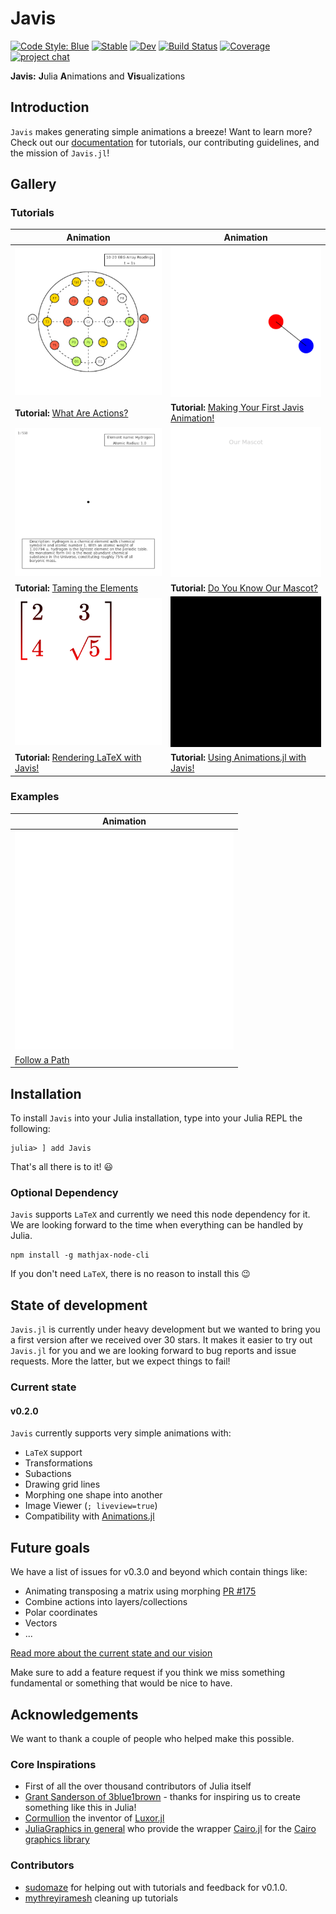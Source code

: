 # Javis

[![Code Style: Blue](https://img.shields.io/badge/code%20style-blue-4495d1.svg)](https://github.com/invenia/BlueStyle)
[![Stable](https://img.shields.io/badge/docs-stable-blue.svg)](https://Wikunia.github.io/Javis.jl/stable)
[![Dev](https://img.shields.io/badge/docs-dev-blue.svg)](https://Wikunia.github.io/Javis.jl/dev)
[![Build Status](https://github.com/Wikunia/Javis.jl/workflows/CI/badge.svg)](https://github.com/Wikunia/Javis.jl/actions)
[![Coverage](https://codecov.io/gh/Wikunia/Javis.jl/branch/master/graph/badge.svg)](https://codecov.io/gh/Wikunia/Javis.jl)
[![project chat](https://img.shields.io/badge/zulip-join_chat-brightgreen.svg)](https://julialang.zulipchat.com/#narrow/stream/253420-javis)

**Javis:** **J**ulia **A**nimations and **Vis**ualizations

## Introduction 

`Javis` makes generating simple animations a breeze!
Want to learn more?
Check out our [documentation](https://wikunia.github.io/Javis.jl/dev/) for tutorials, our contributing guidelines, and the mission of `Javis.jl`!

## Gallery

### Tutorials

| Animation                                                                                                     | Animation                                                                                                            |
|---------------------------------------------------------------------------------------------------------------|----------------------------------------------------------------------------------------------------------------------|
| ![](assets/eeg.gif)                                                                                           | ![](assets/dancing_circles.gif)                                                                                      |
| **Tutorial:** [What Are Actions?](https://wikunia.github.io/Javis.jl/stable/tutorials/tutorial_2/)           | **Tutorial:** [Making Your First Javis Animation!](https://wikunia.github.io/Javis.jl/stable/tutorials/tutorial_1/) |
| ![](assets/atomic.gif)                                                                                        | ![](assets/jarvis.gif)                                                                                               |
| **Tutorial:** [Taming the Elements](https://wikunia.github.io/Javis.jl/stable/tutorials/tutorial_5/)         | **Tutorial:** [Do You Know Our Mascot?](https://wikunia.github.io/Javis.jl/stable/tutorials/tutorial_4/)            |
| ![](assets/matrix.gif)                                                                                        | ![](assets/loading.gif)                                                                                              |
| **Tutorial:** [Rendering LaTeX with Javis!](https://wikunia.github.io/Javis.jl/stable/tutorials/tutorial_3/) | **Tutorial:** [Using Animations.jl with Javis!](https://wikunia.github.io/Javis.jl/stable/tutorials/tutorial_6/)    |

### Examples

| Animation                                 |
|-------------------------------------------|
| ![](examples/gifs/follow_bezier_path.gif) |
| [Follow a Path](/examples/follow_path.jl) |

## Installation

To install `Javis` into your Julia installation, type into your Julia REPL the following:

```
julia> ] add Javis
```

That's all there is to it! 😃

### Optional Dependency

`Javis` supports `LaTeX` and currently we need this node dependency for it. We are looking forward to the time when everything can be handled by Julia.

```
npm install -g mathjax-node-cli
```

If you don't need `LaTeX`, there is no reason to install this :wink:

## State of development

`Javis.jl` is currently under heavy development but we wanted to bring you a first version after we received over 30 stars. It makes it easier to try out `Javis.jl` for you and we are looking forward to bug reports and issue requests. More the latter, but we expect things to fail!

### Current state

#### v0.2.0

`Javis` currently supports very simple animations with:
- `LaTeX` support
- Transformations
- Subactions
- Drawing grid lines
- Morphing one shape into another 
- Image Viewer (`; liveview=true`)
- Compatibility with [Animations.jl](https://github.com/jkrumbiegel/Animations.jl)

## Future goals

We have a list of issues for v0.3.0 and beyond which contain things like:
- Animating transposing a matrix using morphing [PR #175](https://github.com/Wikunia/Javis.jl/pull/175)
- Combine actions into layers/collections
- Polar coordinates
- Vectors
- ...

[Read more about the current state and our vision](https://opensourc.es/blog/javis-v0.2-and-future/)

Make sure to add a feature request if you think we miss something fundamental or something that would be nice to have.

## Acknowledgements

We want to thank a couple of people who helped make this possible.

### Core Inspirations

- First of all the over thousand contributors of Julia itself
- [Grant Sanderson of 3blue1brown](https://www.youtube.com/c/3blue1brown/featured) - thanks for inspiring us to create something like this in Julia! 
- [Cormullion](https://github.com/cormullion) the inventor of [Luxor.jl](https://github.com/JuliaGraphics/Luxor.jl)
- [JuliaGraphics in general](https://github.com/cormullion) who provide the wrapper [Cairo.jl](https://github.com/JuliaGraphics/Cairo.jl) for the [Cairo graphics library](https://www.cairographics.org/)

### Contributors 

- [sudomaze](https://github.com/sudomaze) for helping out with tutorials and feedback for v0.1.0.
- [mythreyiramesh](https://github.com/mythreyiramesh) cleaning up tutorials 

